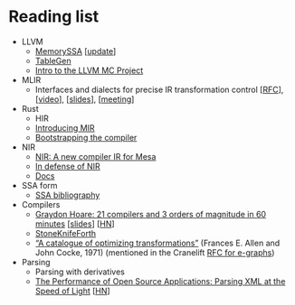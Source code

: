 # Reading list

- LLVM
  - [MemorySSA](https://llvm.org/docs/MemorySSA.html)
    [[update](https://reviews.llvm.org/rG187a5f230f4b)]
  - [TableGen](https://llvm.org/docs/TableGen/)
  - [Intro to the LLVM MC Project](https://blog.llvm.org/2010/04/intro-to-llvm-mc-project.html)
- MLIR
  - Interfaces and dialects for precise IR transformation control
    [[RFC](https://discourse.llvm.org/t/rfc-interfaces-and-dialects-for-precise-ir-transformation-control/60927)],
    [[video](https://www.youtube.com/watch?v=A19Qp6kcFNM)],
    [[slides](https://mlir.llvm.org/OpenMeetings/2022-03-17-Transform_Interfaces.pdf)],
    [[meeting](https://discourse.llvm.org/t/open-mlir-meeting-3-17-2022-interfaces-and-dialects-for-controlling-transformation/61003)]
- Rust
  - HIR
  - [Introducing MIR](https://blog.rust-lang.org/2016/04/19/MIR.html)
  - [Bootstrapping the compiler](https://rustc-dev-guide.rust-lang.org/building/bootstrapping.html)
- NIR
  - [NIR: A new compiler IR for Mesa](https://www.jlekstrand.net/jason/projects/mesa/nir-notes/)
  - [In defense of NIR](https://www.jlekstrand.net/jason/blog/2022/01/in-defense-of-nir/)
  - [Docs](https://docs.mesa3d.org/nir/index.html)
- SSA form
  - [SSA bibliography](http://www.dcs.gla.ac.uk/~jsinger/ssa.html)
- Compilers
  - [Graydon Hoare: 21 compilers and 3 orders of magnitude in 60 minutes](http://lambda-the-ultimate.org/node/5648)
    [[slides](http://venge.net/graydon/talks/CompilerTalk-2019.pdf)]
    [[HN](https://news.ycombinator.com/item?id=32780472)]
  - [StoneKnifeForth](https://github.com/kragen/stoneknifeforth)
  - [“A catalogue of optimizing transformations”](https://www.clear.rice.edu/comp512/Lectures/Papers/1971-allen-catalog.pdf)
    (Frances E. Allen and John Cocke, 1971)
    (mentioned in the Cranelift [RFC for e-graphs](https://github.com/bytecodealliance/rfcs/blob/main/accepted/cranelift-egraph.md))
- Parsing
  - Parsing with derivatives
  - [The Performance of Open Source Applications: Parsing XML at the Speed of Light](https://www.aosabook.org/en/posa/parsing-xml-at-the-speed-of-light.html)
    [[HN](https://news.ycombinator.com/item?id=32147263)]
